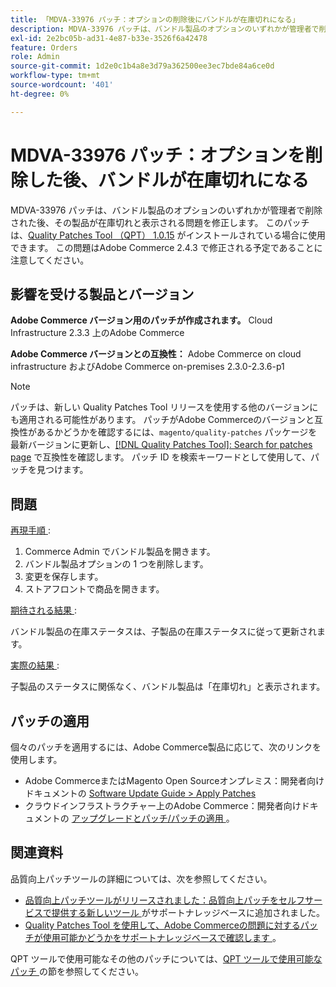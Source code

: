 ```yaml
---
title: 「MDVA-33976 パッチ：オプションの削除後にバンドルが在庫切れになる」
description: MDVA-33976 パッチは、バンドル製品のオプションのいずれかが管理者で削除された後、その製品が在庫切れと表示される問題を修正します。 このパッチは、[Quality Patches Tool （QPT） 1.0.15] （https://devdocs.magento.com/guides/v2.4/comp-mgr/patching.html#mqp）がインストールされている場合に使用できます。 この問題はAdobe Commerce 2.4.3 で修正される予定であることに注意してください。
exl-id: 2e2bc05b-ad31-4e87-b33e-3526f6a42478
feature: Orders
role: Admin
source-git-commit: 1d2e0c1b4a8e3d79a362500ee3ec7bde84a6ce0d
workflow-type: tm+mt
source-wordcount: '401'
ht-degree: 0%

---
```


# MDVA-33976 パッチ：オプションを削除した後、バンドルが在庫切れになる

MDVA-33976 パッチは、バンドル製品のオプションのいずれかが管理者で削除された後、その製品が在庫切れと表示される問題を修正します。 このパッチは、[Quality Patches Tool （QPT） 1.0.15](https://devdocs.magento.com/guides/v2.4/comp-mgr/patching.html#mqp) がインストールされている場合に使用できます。 この問題はAdobe Commerce 2.4.3 で修正される予定であることに注意してください。

## 影響を受ける製品とバージョン

**Adobe Commerce バージョン用のパッチが作成されます。** Cloud Infrastructure 2.3.3 上のAdobe Commerce

**Adobe Commerce バージョンとの互換性：** Adobe Commerce on cloud infrastructure およびAdobe Commerce on-premises 2.3.0-2.3.6-p1

>[!NOTE]
>
>パッチは、新しい Quality Patches Tool リリースを使用する他のバージョンにも適用される可能性があります。 パッチがAdobe Commerceのバージョンと互換性があるかどうかを確認するには、`magento/quality-patches` パッケージを最新バージョンに更新し、[[!DNL Quality Patches Tool]: Search for patches page](https://devdocs.magento.com/quality-patches/tool.html#patch-grid) で互換性を確認します。 パッチ ID を検索キーワードとして使用して、パッチを見つけます。

## 問題

<u> 再現手順 </u>:

1. Commerce Admin でバンドル製品を開きます。
1. バンドル製品オプションの 1 つを削除します。
1. 変更を保存します。
1. ストアフロントで商品を開きます。

<u> 期待される結果 </u>:

バンドル製品の在庫ステータスは、子製品の在庫ステータスに従って更新されます。

<u> 実際の結果 </u>:

子製品のステータスに関係なく、バンドル製品は「在庫切れ」と表示されます。

## パッチの適用

個々のパッチを適用するには、Adobe Commerce製品に応じて、次のリンクを使用します。

* Adobe CommerceまたはMagento Open Sourceオンプレミス：開発者向けドキュメントの [Software Update Guide > Apply Patches](https://devdocs.magento.com/guides/v2.4/comp-mgr/patching/mqp.html)
* クラウドインフラストラクチャー上のAdobe Commerce：開発者向けドキュメントの [ アップグレードとパッチ/パッチの適用 ](https://devdocs.magento.com/cloud/project/project-patch.html)。

## 関連資料

品質向上パッチツールの詳細については、次を参照してください。

* [ 品質向上パッチツールがリリースされました：品質向上パッチをセルフサービスで提供する新しいツール ](/help/announcements/adobe-commerce-announcements/magento-quality-patches-released-new-tool-to-self-serve-quality-patches.md) がサポートナレッジベースに追加されました。
* [Quality Patches Tool を使用して、Adobe Commerceの問題に対するパッチが使用可能かどうかをサポートナレッジベースで確認します ](/help/support-tools/patches-available-in-qpt-tool/check-patch-for-magento-issue-with-magento-quality-patches.md)。

QPT ツールで使用可能なその他のパッチについては、[QPT ツールで使用可能なパッチ ](https://support.magento.com/hc/en-us/sections/360010506631-Patches-available-in-QPT-tool-) の節を参照してください。
